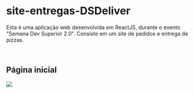 # site-entregas-DSDeliver
<p>Esta é uma aplicação web desenvolvida em ReactJS, durante o evento "Semana Dev Superior 2.0". Consiste em um site de pedidos e entrega de pizzas.</p>
<br>
<h2> Página inicial </h2>
<img src="C:\my-stuff\pessoal\portfolio\index.png">
